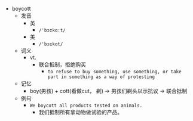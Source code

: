 - boycott
  - 发音
    - 英
      - `/'bɔɪkɑːt/`
    - 美
      - `/'bɔɪkɑt/`
  - 词义
    - vt.
      - 联合抵制，拒绝购买
        - `to refuse to buy something, use something, or take part in something as a way of protesting`
  - 记忆
    - boy(男孩) + cott(看做cut， 剃) → 男孩们剃头以示抗议 → 联合抵制
  - 例句
    - `We boycott all products tested on animals.`
      - 我们抵制所有拿动物做试验的产品。

